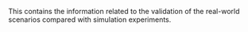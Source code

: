This contains the information related to the validation of the real-world scenarios compared with simulation experiments.
